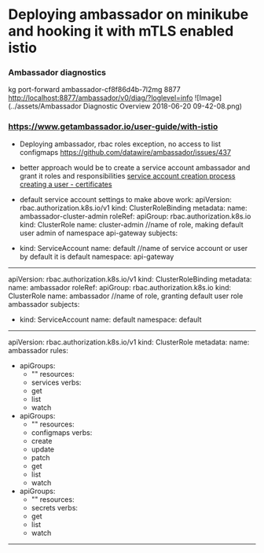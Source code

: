 # Deploying ambassador on minikube and hooking it with mTLS enabled istio

### Ambassador diagnostics
kg port-forward ambassador-cf8f86d4b-7l2mg 8877 
[http://localhost:8877/ambassador/v0/diag/?loglevel=info](http://localhost:8877/ambassador/v0/diag/?loglevel=info)
![Image](../assets/Ambassador Diagnostic Overview 2018-06-20 09-42-08.png)


### https://www.getambassador.io/user-guide/with-istio

- Deploying ambassador, rbac roles exception, no access to list configmaps
  https://github.com/datawire/ambassador/issues/437

- better approach would be to create a service account ambassador and grant it roles and responsibilities
  [service account creation process](https://docs.bitnami.com/kubernetes/how-to/configure-rbac-in-your-kubernetes-cluster/)
  [creating a user - certificates](https://kubernetes.io/docs/reference/access-authn-authz/authentication/#users-in-kubernetes)
- default service account settings to make above work:
apiVersion: rbac.authorization.k8s.io/v1
kind: ClusterRoleBinding
metadata:
  name: ambassador-cluster-admin
roleRef:
  apiGroup: rbac.authorization.k8s.io
  kind: ClusterRole
  name: cluster-admin //name of role, making default user admin of namespace api-gateway
subjects:
- kind: ServiceAccount
  name: default  //name of service account or user by default it is default
  namespace: api-gateway
---
apiVersion: rbac.authorization.k8s.io/v1
kind: ClusterRoleBinding
metadata:
  name: ambassador
roleRef:
  apiGroup: rbac.authorization.k8s.io
  kind: ClusterRole
  name: ambassador //name of role, granting default user role ambassador
subjects:
- kind: ServiceAccount
  name: default
  namespace: default
---
apiVersion: rbac.authorization.k8s.io/v1
kind: ClusterRole
metadata:
  name: ambassador
rules:
- apiGroups:
  - ""
  resources:
  - services
  verbs:
  - get
  - list
  - watch
- apiGroups:
  - ""
  resources:
  - configmaps
  verbs:
  - create
  - update
  - patch
  - get
  - list
  - watch
- apiGroups:
  - ""
  resources:
  - secrets
  verbs:
  - get
  - list
  - watch
---
